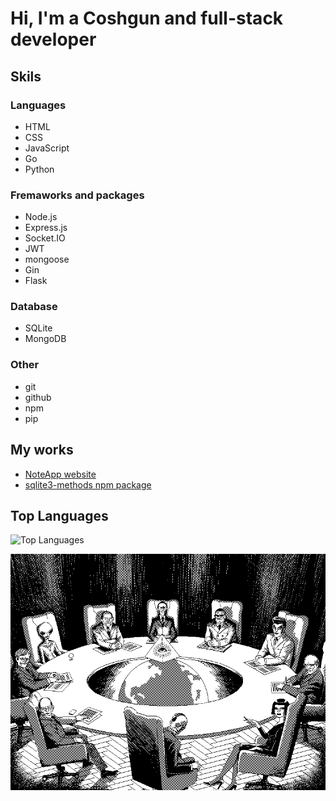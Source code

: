 # Hi, I'm a Coshgun and full-stack developer

## Skils
### Languages
- HTML
- CSS
- JavaScript
- Go
- Python

### Fremaworks and packages
- Node.js
- Express.js
- Socket.IO
- JWT
- mongoose
- Gin
- Flask

### Database
- SQLite
- MongoDB

### Other
- git
- github
- npm
- pip

## My works
- [NoteApp website](https://noteapp-tvt9.onrender.com/)
- [sqlite3-methods npm package](https://www.npmjs.com/package/sqlite3-methods)

## Top Languages
![Top Languages](https://github-readme-stats.vercel.app/api/top-langs/?username=coshgunbabayev&show_icons=true&theme=radical)


![Alt Text](yes.gif)
